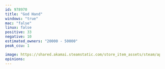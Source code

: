 ```yaml
---
id: 978970
title: "God Hand"
windows: "true"
mac: "false"
linux: false
positive: 33
negative: 10
estimated_owners: "20000 - 50000"
peak_ccu: 1

image: https://shared.akamai.steamstatic.com/store_item_assets/steam/apps/978970/header.jpg?t=1549857430
opinions:
---
```

